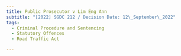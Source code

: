 ```yaml
---
title: Public Prosecutor v Lim Eng Ann
subtitle: "[2022] SGDC 212 / Decision Date: 12\_September\_2022"
tags:
  - Criminal Procedure and Sentencing
  - Statutory Offences
  - Road Traffic Act

---
```

